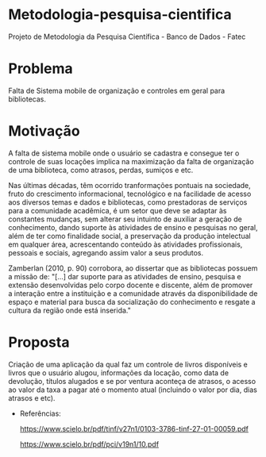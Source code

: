 # Metodologia-pesquisa-cientifica
Projeto de Metodologia da Pesquisa Científica - Banco de Dados - Fatec

# Problema
  Falta de Sistema mobile de organização e controles em geral para bibliotecas.

# Motivação
  A falta de sistema mobile onde o usuário se cadastra e consegue ter o controle de suas locações implica na maximização da falta de organização de uma biblioteca, como atrasos, perdas, sumiços e etc.

  Nas últimas décadas, têm ocorrido tranformações pontuais na sociedade, fruto do crescimento informacional, tecnológico e na facilidade de acesso aos diversos temas e dados e bibliotecas, como prestadoras de serviços para a comunidade acadêmica, é um setor que deve se adaptar às constantes mudanças, sem alterar seu intuinto de auxiliar a geração de conhecimento, dando suporte às atividades de ensino e pesquisas no geral, além de ter como finalidade social, a preservação da produção intelectual em qualquer área, acrescentando conteúdo às atividades profissionais, pessoais e sociais, agregando assim valor a seus produtos.

  Zamberlan (2010, p. 90) corrobora, ao dissertar que as bibliotecas possuem a missão de:
  "[...] dar suporte para as atividades de ensino, pesquisa e extensão desenvolvidas pelo corpo docente e discente, além de promover a interação entre a instituição e a comunidade
através da disponibilidade de espaço e material para busca da socialização do conhecimento e resgate a cultura da região onde está inserida."


# Proposta
  Criação de uma aplicação da qual faz um controle de livros disponíveis e livros que o usuário alugou, informações da locação, como data de devolução, títulos alugados e se por ventura aconteça de atrasos, o acesso ao valor da taxa a pagar até o momento atual (incluindo o valor por dia, dias atrasos e etc).

- Referências:
  
  https://www.scielo.br/pdf/tinf/v27n1/0103-3786-tinf-27-01-00059.pdf
  
  https://www.scielo.br/pdf/pci/v19n1/10.pdf
